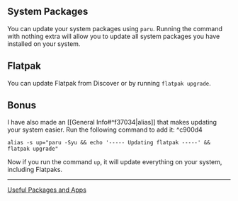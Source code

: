 ## System Packages
You can update your system packages using `paru`. 
Running the command with nothing extra will allow you to update all system packages you have installed on your system.

## Flatpak
You can update Flatpak from Discover or by running `flatpak upgrade`.

## Bonus
I have also made an [[General Info#^f37034|alias]] that makes updating your system easier. Run the following command to add it: ^c900d4
```
alias -s up="paru -Syu && echo '----- Updating flatpak -----' && flatpak upgrade"
```

Now if you run the command `up`, it will update everything on your system, including Flatpaks.

---
[Useful Packages and Apps](https://github.com/Mato1111/archguide/blob/faddade510de20d9b827b5734581aee4b6d1569f/Docs/Useful%20Packages%20and%20Apps.md)
